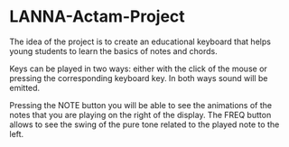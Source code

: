 # LANNA-Actam-Project
The idea of the project is to create an educational keyboard that helps young students to learn the basics of notes and chords.

Keys can be played in two ways: either with the click of the mouse or pressing the corresponding keyboard key. In both ways sound will be emitted.

Pressing the NOTE button you will be able to see the animations of the notes that you are playing on the right of the display. 
The FREQ button allows to see the swing of the pure tone related to the played note to the left.
